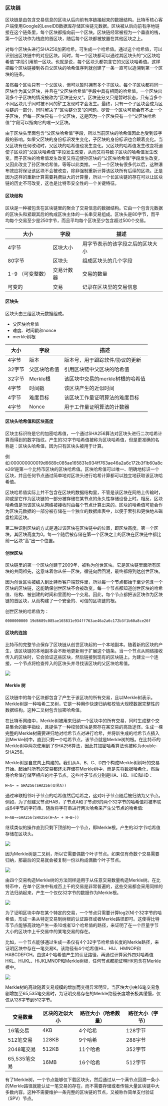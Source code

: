 ### 区块链

区块链是由包含交易信息的区块从后向前有序链接起来的数据结构。比特币核心客户端使用Google的LevelDB数据库存储区块链元数据。区块被从后向前有序地链接在这个链条里，每个区块都指向前一个区块。区块链经常被视为一个垂直的栈，第一个区块作为栈底的首区块，随后每个区块都被放置在其他区块之上。

对每个区块头进行SHA256加密哈希，可生成一个哈希值。通过这个哈希值，可以识别出区块链中的对应区块。同时，每一个区块都可以通过其区块头的“父区块哈希值”字段引用前一区块。也就是说，每个区块头都包含它的父区块哈希值。这样把每个区块链接到各自父区块的哈希值序列就创建了一条一直可以追溯到第一个区块的链条。

虽然每个区块只有一个父区块，但可以暂时拥有多个子区块。每个子区块都将同一区块作为其父区块，并且在“父区块哈希值”字段中具有相同的哈希值。一个区块出现多个子区块的情况被称为“区块链分叉”。区块链分叉只是暂时状态，只有当多个不同区块几乎同时被不同的矿工发现时才会发生。最终，只有一个子区块会成为区块链的一部分，同时解决了“区块链分叉”的问题。尽管一个区块可能会有不止一个子区块，但每一区块只有一个父区块，这是因为一个区块只有一个“父区块哈希值”字段可以指向它的唯一父区块。

由于区块头里面包含“父区块哈希值”字段，所以当前区块的哈希值因此也受到该字段的影响。如果父区块的身份标识发生变化，子区块的身份标识也会跟着变化。当父区块有任何改动时，父区块的哈希值也发生变化。父区块的哈希值发生改变将迫使子区块的“父区块哈希值”字段发生改变，从而又将导致子区块的哈希值发生改变。而子区块的哈希值发生改变又将迫使孙区块的“父区块哈希值”字段发生改变，又因此改变了孙区块哈希值，等等以此类推。一旦一个区块有很多代以后，这种瀑布效应将保证该区块不会被改变，除非强制重新计算该区块所有后续的区块。正是因为这样的重新计算需要耗费巨大的计算量，所以一个长区块链的存在可以让区块链的历史不可改变，这也是比特币安全性的一个关键特征。 

#### 区块结构

区块是一种被包含在区块链里的聚合了交易信息的数据结构。它由一个包含元数据的区块头和紧跟其后的构成区块主体的一长串交易组成。区块头是80字节，而平均每个交易至少是250字节，而且平均每个区块至少包含超过500个交易。

| 大小  | 字段  | 描述  |
| ------------ | ------------ | ------------ |
| 4字节  | 区块大小  | 用字节表示的该字段之后的区块大小  |
| 80字节  | 区块头  | 组成区块头的几个字段  |
| 1-9 （可变整数）| 交易计数器  | 交易的数量  |
| 可变的  | 交易  | 记录在区块里的交易信息  |

#### 区块头

区块头由三组区块元数据组成。
- 父区块哈希值
- 难度、时间戳和nonce
- merkle树根

| 大小  | 字段  | 描述  |
| ------------ | ------------ | ------------ |
| 4字节  | 版本  | 版本号，用于跟踪软件/协议的更新  |
| 32字节  | 父区块哈希值  | 引用区块链中父区块的哈希值  |
| 32字节  | Merkle根  | 该区块中交易的merkle树根的哈希值  |
| 4字节  | 时间戳  | 该区块产生的近似时间  |
| 4字节  | 难度目标  | 该区块工作量证明算法的难度目标  |
| 4字节  | Nonce  | 用于工作量证明算法的计数器  |

#### 区块头哈希值和区块高度

区块主标识符是它的加密哈希值，一个通过SHA256算法对区块头进行二次哈希计算而得到的数字指纹。产生的32字节哈希值被称为区块哈希值，但是更准确的名称是：区块头哈希值，因为只有区块头被用于计算。

例如:000000000019d6689c085ae165831e934ff763ae46a2a6c172b3f1b60a8ce26f是第一个比特币区块的区块哈希值。区块哈希值可以唯一、明确地标识一个区块，并且任何节点通过简单地对区块头进行哈希计算都可以独立地获取该区块哈希值。

区块哈希值实际上并不包含在区块的数据结构里，不管是该区块在网络上传输时，抑或是它作为区块链的一部分被存储在某节点的永久性存储设备上时。相反，区块哈希值是当该区块从网络被接收时由每个节点计算出来的。区块的哈希值可能会作为区块元数据的一部分被存储在一个独立的数据库表中，以便于索引和更快地从磁盘检索区块。

第二种识别区块的方式是通过该区块在区块链中的位置，即区块高度。第一个区块，其区块高度为0。每一个随后被存储在第一个区块之上的区块在区块链中都比前一区块“高”出一个位置。

#### 创世区块

区块链里的第一个区块创建于2009年，被称为创世区块。它是区块链里面所有区块的共同祖先，这意味着你从任一区块，循链向后回溯，最终都将到达创世区块。

因为创世区块被编入到比特币客户端软件里，所以每一个节点都始于至少包含一个区块的区块链，这能确保创世区块不会被改变。每一个节点都知道创世区块的哈希值、结构、被创建的时间和里面的一个交易。因此，每个节点都把该区块作为区块链的首区块，从而构建了一个安全的、可信的区块链的根。 

创世区块的哈希值为：

    0000000000 19d6689c085ae165831e934ff763ae46a2a6c172b3f1b60a8ce26f

#### 区块的连接

比特币的完整节点保存了区块链从创世区块起的一个本地副本。随着新的区块的产生，该区块链的本地副本会不断地更新用于扩展这个链条。当一个节点从网络接收传入的区块时，它会验证这些区块，然后链接到现有的区块链上。为建立一个连接，一个节点将检查传入的区块头并寻找该区块的父区块哈希值。 

![](1)

#### Merkle 树

区块链中的每个区块都包含了产生于该区块的所有交易，且以Merkle树表示。Merkle树是一种哈希二叉树，它是一种用作快速归纳和校验大规模数据完整性的数据结构。这种二叉树包含加密哈希值。

在比特币网络中，Merkle树被用来归纳一个区块中的所有交易，同时生成整个交易集合的数字指纹，且提供了一种校验区块是否存在某交易的高效途径。生成一棵完整的Merkle树需要递归地对哈希节点对进行哈希，并将新生成的哈希节点插入到Merkle树中，直到只剩一个哈希节点，该节点就是Merkle树的根。在比特币的Merkle树中两次使用到了SHA256算法，因此其加密哈希算法也被称为double-SHA256。

Merkle树是自底向上构建的。我们从A、B、C、D四个构成Merkle树树叶的交易开始。起始时所有的交易都还未存储在Merkle树中，而是先将数据哈希化，然后将哈希值存储至相应的叶子节点。这些叶子节点分别是HA、HB、HC和HD：

    H~A~ = SHA256(SHA256(交易A))

通过串联相邻叶子节点的哈希值然后哈希之，这对叶子节点随后被归纳为父节点。 例如，为了创建父节点HAB，子节点A和子节点B的两个32字节的哈希值将被串联成64字节的字符串。随后将字符串进行两次哈希来产生父节点的哈希值:

    H~AB~=SHA256(SHA256(H~A~ + H~B~))

继续类似的操作直到只剩下顶部的一个节点，即Merkle根。产生的32字节哈希值存储在区块头。

![](1)

因为Merkle树是二叉树，所以它需要偶数个叶子节点。如果仅有奇数个交易需要归纳，那最后的交易就会被复制一份以构成偶数个叶子节点。

![](1)

由四个交易构造Merkle树的方法同样适用于从任意交易数量构造Merkle树。在比特币中，在单个区块中有成百上千的交易是非常普遍的，这些交易都会采用同样的方法归纳起来，产生一个仅仅32字节的数据作为Merkle根。

![](1)

为了证明区块中存在某个特定的交易，一个节点只需要计算log2(N)个32字节的哈希值，形成一条从特定交易到树根的认证路径或者Merkle路径即可。这使得比特币节点能够高效地产生一条10或者12个哈希值的路径，来证明了在一个巨量字节大小的区块中上千交易中的某笔交易的存在。

比如，一个节点能够通过生成一条仅有4个32字节哈希值长度的Merkle路径，来证明区块中存在一笔交易K。该路径有4个哈希值HL、HIJ、HMNOP和HABCDEFGH。由这4个哈希值产生的认证路径，再通过计算另外四对哈希值HKL、HIJKL、HIJKLMNOP和Merkle树根，任何节点都能证明HK包含在Merkle根中。

![](1)

Merkle树的高效随着交易规模的增加而变得异常明显。当区块大小由16笔交易急剧增加至65,535笔交易时，为证明交易存在的Merkle路径长度增长极其缓慢，仅仅从128字节到512字节。

| 交易数量  | 区块的近似大小  | 路径大小（哈希数量）  | 路径大小（字节）  |
| ------------ | ------------ | ------------ | ------------ |
| 16笔交易  | 4KB  | 4个哈希  | 128字节  |
| 512笔交易  | 128KB  | 9个哈希  | 288字节  |
| 2048笔交易  | 512KB  | 11个哈希  | 352字节  |
| 65,535笔交易  | 16MB  | 16个哈希  | 512字节  |

有了Merkle树，一个节点能够仅下载区块头，然后通过从一个满节点回溯一条小的Merkle路径就能认证一笔交易的存在，而不需要存储或者传输大量区块链中大多数内容。这种不需要维护一条完整的区块链的节点，又被称作简单支付验证（SPV）节点。 
